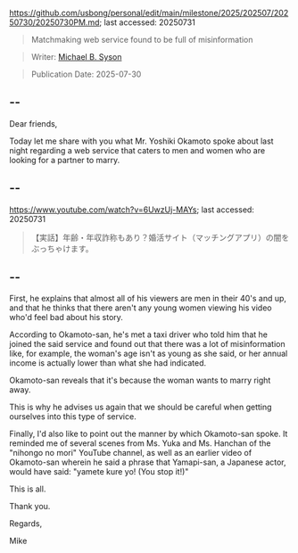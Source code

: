 https://github.com/usbong/personal/edit/main/milestone/2025/202507/20250730/20250730PM.md; last accessed: 20250731

> Matchmaking web service found to be full of misinformation

> Writer: [Michael B. Syson](https://www.linkedin.com/in/michaelsyson/)

> Publication Date: 2025-07-30

## --

Dear friends,

Today let me share with you what Mr. Yoshiki Okamoto spoke about last night regarding a web service that caters to men and women who are looking for a partner to marry.

## --

https://www.youtube.com/watch?v=6UwzUj-MAYs; last accessed: 20250731

> 【実話】年齢・年収詐称もあり？婚活サイト（マッチングアプリ）の闇をぶっちゃけます。 


## --

First, he explains that almost all of his viewers are men in their 40's and up, and that he thinks that there aren't any young women viewing his video who'd feel bad about his story.

According to Okamoto-san, he's met a taxi driver who told him that he joined the said service and found out that there was a lot of misinformation like, for example, the woman's age isn't as young as she said, or her annual income is actually lower than what she had indicated.

Okamoto-san reveals that it's because the woman wants to marry right away.

This is why he advises us again that we should be careful when getting ourselves into this type of service.

Finally, I'd also like to point out the manner by which Okamoto-san spoke. It reminded me of several scenes from Ms. Yuka and Ms. Hanchan of the "nihongo no mori" YouTube channel, as well as an earlier video of Okamoto-san wherein he said a phrase that Yamapi-san, a Japanese actor, would have said: "yamete kure yo! (You stop it!)"

This is all.

Thank you.

Regards,

Mike